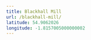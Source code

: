 ```yaml
---
title: Blackhall Mill
url: /blackhall-mill/
latitude: 54.9062026
longitude: -1.8157005000000002
---
```

